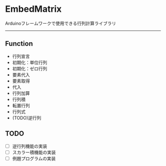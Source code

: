 # EmbedMatrix

Arduinoフレームワークで使用できる行列計算ライブラリ

---

## Function

- 行列宣言
- 初期化：単位行列
- 初期化：ゼロ行列
- 要素代入
- 要素取得
- 代入
- 行列加算
- 行列積
- 転置行列
- 行列式
- (TODO)逆行列

## TODO

- [ ] 逆行列機能の実装
- [ ] スカラー積機能の実装
- [ ] 例題プログラムの実装